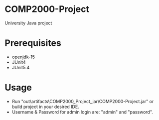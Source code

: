 # COMP2000-Project
University Java project

# Prerequisites
- openjdk-15
- JUnit4
- JUnit5.4

# Usage
- Run "out\artifacts\COMP2000_Project_jar\COMP2000-Project.jar" or build project in your desired IDE.
- Username & Password for admin login are: "admin" and "password".



